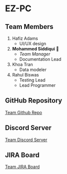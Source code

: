 # EZ-PC
## Team Members
1. Hafiz Adams
   - UI/UX design
2. **Mohammed Siddiqui** 📄
   - _Team Manager_
   - Documentation Lead
3. Khoa Tran
   - Data modeler
4. Rahul Biswas
   - Testing Lead
   - Lead Programmer
  
## GitHub Repository
[Team Github Repo](https://github.com/khoatran3005/EZ-PC.git)

## Discord Server
[Team Discord Server](https://discord.gg/8jT6CW6sgB)

## JIRA Board
[Team JIRA Board](https://jira.ggc.edu/browse/SDII24-68)
